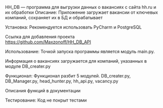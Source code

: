 HH_DB — программа для выгрузки данных о вакансиях с сайта hh.ru и их обработки
Описание:
Приложение загружает вакансии от ключевых компаний, сохраняет их в БД и обрабатывает

Установка:
Рекомендуется использовать PyCharm и PostgreSQL

Ссылка для добавления проекта https://github.com/Maxzonoff/HH_DB_API

Использование:
Точкой запуска программы является модуль main.py.

Информация о вакансиях загружается для компаний, указанных в модуле DB_creater.py

Функционал:
Функционал разбит 5 модулей. DB_creater.py, DB_Manager.py, head_hunter.py, hh_api.py, vacancy.py

Описания функций в документации

Тестирование:
Код не покрыт тестами
